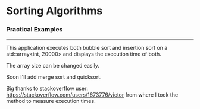 <h1>Sorting Algorithms</h1>
<h3>Practical Examples</h3>
<hr/>

This application executes both bubble sort and insertion sort on a std::array<int, 20000>
and displays the execution time of both.

The array size can be changed easily.

Soon I'll add merge sort and quicksort.

Big thanks to stackoverflow user:
https://stackoverflow.com/users/1673776/victor
from where I took the method to measure execution times.